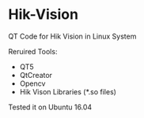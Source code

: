 # Hik-Vision
QT Code for Hik Vision in Linux System

Reruired Tools:
  * QT5
  * QtCreator
  * Opencv
  * Hik Vison Libraries (*.so files)

Tested it on Ubuntu 16.04
